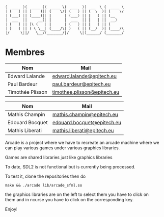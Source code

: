 ``` _______  _______  _______  _______  ______   _______
(  ___  )(  ____ )(  ____ \(  ___  )(  __  \ (  ____ \
| (   ) || (    )|| (    \/| (   ) || (  \  )| (    \/
| (___) || (____)|| |      | (___) || |   ) || (__
|  ___  ||     __)| |      |  ___  || |   | ||  __)
| (   ) || (\ (   | |      | (   ) || |   ) || (
| )   ( || ) \ \__| (____/\| )   ( || (__/  )| (____/\
|/     \||/   \__/(_______/|/     \|(______/ (_______/
```

# Membres
|Nom                            |Mail                         |
|-------------------------------|-----------------------------|
|Edward Lalande                 |edward.lalande@epitech.eu    |
|Paul Bardeur                   |paul.bardeur@epitech.eu      |
|Timothée Plisson               |timothee.plisson@epitech.eu  |


|Nom                            |Mail                         |
|-------------------------------|-----------------------------|
|Mathis Champin                 |mathis.champin@epitech.eu    |
|Edouard Bocquet                |edouard.bocquet@epitech.eu   |
|Mathis Liberati                |mathis.liberati@epitech.eu   |

Arcade is a project where we have to recreate an arcade machine where we can play various games under various graphics libraries.

Games are shared libraries just like graphics libraries

To date, SDL2 is not functional but is currently being processed.

To test it, clone the repositories then do 

```
make && ./arcade lib/arcade_sfml.so
```

the graphics libraries are on the left to select them you have to click on them and in ncurse you have to click on the corresponding key.

Enjoy!